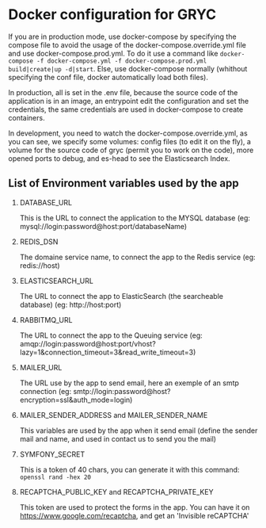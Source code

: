# Docker configuration for GRYC

If you are in production mode, use docker-compose by specifying the compose file to avoid the usage of the docker-compose.override.yml file
and use docker-compose.prod.yml. To do it use a command like `docker-compose -f docker-compose.yml -f docker-compose.prod.yml build|create|up -d|start`.
Else, use docker-compose normally (whithout specifying the conf file, docker automatically load both files).

In production, all is set in the .env file, because the source code of the application is in an image,
an entrypoint edit the configuration and set the credentials, the same credentials are used in docker-compose
to create containers.

In development, you need to watch the docker-compose.override.yml, as you can see, we specify some volumes:
config files (to edit it on the fly), a volume for the source code of gryc (permit you to work on the code),
more opened ports to debug, and es-head to see the Elasticsearch Index.

## List of Environment variables used by the app

1. DATABASE_URL

    This is the URL to connect the application to the MYSQL database (eg: mysql://login:password@host:port/databaseName)

2. REDIS_DSN

    The domaine service name, to connect the app to the Redis service (eg: redis://host)

3. ELASTICSEARCH_URL

    The URL to connect the app to ElasticSearch (the searcheable database) (eg: http://host:port)

4. RABBITMQ_URL

    The URL to connect the app to the Queuing service (eg: amqp://login:password@host:port/vhost?lazy=1&connection_timeout=3&read_write_timeout=3)

5. MAILER_URL

    The URL use by the app to send email, here an exemple of an smtp connection (eg: smtp://login:password@host?encryption=ssl&auth_mode=login)

6. MAILER_SENDER_ADDRESS and MAILER_SENDER_NAME

    This variables are used by the app when it send email (define the sender mail and name, and used in contact us to send you the mail)

7. SYMFONY_SECRET

    This is a token of 40 chars, you can generate it with this command: `openssl rand -hex 20`

8. RECAPTCHA_PUBLIC_KEY and RECAPTCHA_PRIVATE_KEY

    This token are used to protect the forms in the app.
    You can have it on https://www.google.com/recaptcha, and get an 'Invisible reCAPTCHA'
